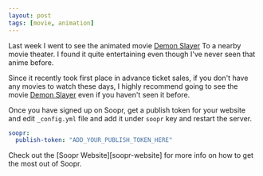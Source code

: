 ```yaml
---
layout: post
tags: [movie, animation]
---
```


Last week I went to see the animated movie [Demon Slayer][cgv] To a nearby movie theater. I found it quite entertaining even though I've never seen that anime before.

Since it recently took first place in advance ticket sales, if you don't have any movies to watch these days, I highly recommend going to see the movie [Demon Slayer][cgv] even if you haven't seen it before.

Once you have signed up on Soopr, get a publish token for your website and edit `_config.yml` file and add it under `soopr` key and restart the server.
```yml
soopr:
  publish-token: "ADD_YOUR_PUBLISH_TOKEN_HERE" 
```

Check out the [Soopr Website][soopr-website] for more info on how to get the most out of Soopr.

[cgv]: https://cgv.co.kr/cnm/cgvChart/movieChart/89833
